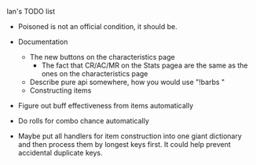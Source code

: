 Ian's TODO list

* Poisoned is not an official condition, it should be.

* Documentation
    * The new buttons on the characteristics page
        * The fact that CR/AC/MR on the Stats pagea are the same as the ones on the characteristics page
    * Describe pure api somewhere, how you would use "!barbs <command>"
    * Constructing items

* Figure out buff effectiveness from items automatically
* Do rolls for combo chance automatically

* Maybe put all handlers for item construction into one giant dictionary and then process them by longest keys 
  first. It could help prevent accidental duplicate keys.

